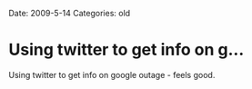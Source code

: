 Date: 2009-5-14
Categories: old

# Using twitter to get info on g...

Using twitter to get info on google outage - feels good.
